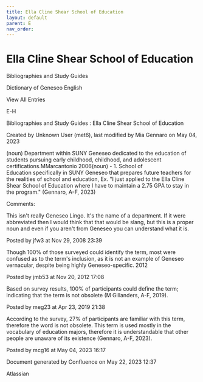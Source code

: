 ```yaml
---
title: Ella Cline Shear School of Education
layout: default
parent: E
nav_order:
---
```


# Ella Cline Shear School of Education

Bibliographies and Study Guides

Dictionary of Geneseo English

View All Entries

E-H

Bibliographies and Study Guides : Ella Cline Shear School of Education

Created by  Unknown User (met6), last modified by  Mia Gennaro on May 04, 2023

(noun) Department within SUNY Geneseo dedicated to the education of students pursuing early childhood, childhood, and adolescent certifications.MMarcantonio 2006(noun) - 1. School of Education specifically in SUNY Geneseo that prepares future teachers for the realities of school and education, Ex. &quot;I just applied to the Ella Cline Shear School of Education where I have to maintain a 2.75 GPA to stay in the program.&quot; (Gennaro, A-F, 2023)

Comments:

This isn't really Geneseo Lingo. It's the name of a department. If it were abbreviated then I would think that that would be slang, but this is a proper noun and even if you aren't from Geneseo you can understand what it is.

Posted by jfw3 at Nov 29, 2008 23:39

Though 100% of those surveyed could identify the term, most were confused as to the term's inclusion, as it is not an example of Geneseo vernacular, despite being highly Geneseo-specific. 2012

Posted by jmb53 at Nov 20, 2012 17:08

Based on survey results, 100% of participants could define the term; indicating that the term is not obsolete (M Gillanders, A-F, 2019).

Posted by meg23 at Apr 23, 2019 21:38

According to the survey, 27% of participants are familiar with this term, therefore the word is not obsolete. This term is used mostly in the vocabulary of education majors, therefore it is understandable that other people are unaware of its existence (Gennaro, A-F, 2023). 

Posted by mcg16 at May 04, 2023 16:17

Document generated by Confluence on May 22, 2023 12:37

Atlassian
